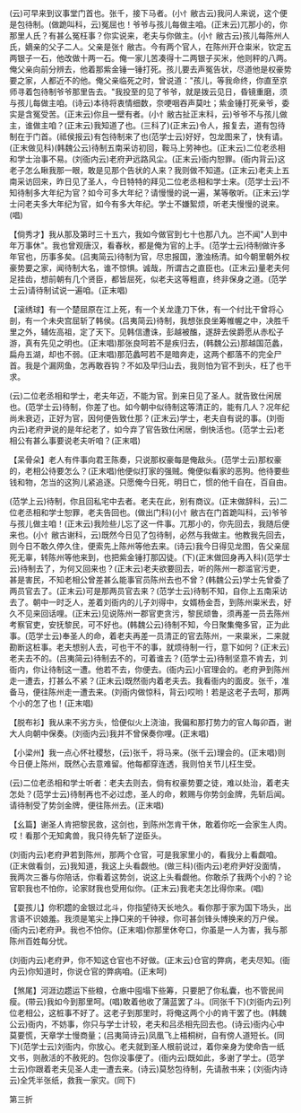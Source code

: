 <!-- { "loadSidebar": true } -->
(云)可早来到议事堂门首也。张千，接下马者。(小忄敝古云)我问人来说，这个便是包待制。(做跪叫科，云)冤屈也！爷爷与孩儿每做主咱。(正末云)兀那小的，你那里人氏？有甚么冤枉事？你实说来，老夫与你做主。(小忄敝古云)孩儿每陈州人氏，嫡亲的父子二人。父亲是张忄敝古。今有两个官人，在陈州开仓粜米，钦定五两银子一石，他改做十两一石。俺一家儿苦凑得十二两银子买米，他则秤的八两。俺父亲向前分辨去，他着那紫金锤一锤打死。孩儿要去声冤告状，尽道他是权豪势要之家，人都近不的他。俺父亲临死之时，曾说道："孩儿，等我命终，你直至京师寻着包待制爷爷那里告去。"我投至的见了爷爷，就是拨云见日，昏镜重磨，须与孩儿每做主咱。(诗云)本待将衷情细数，奈哽咽吞声莫吐；紫金锤打死亲爷，委实是含冤受苦。(正末云)你且一壁有者。(小忄敝古扯正末科，云)爷爷不与孩儿做主，谁做主咱？(正末云)我知道了也。(三科了)(正末云)令人，报复去，道有包待制在于门首。(祗侯报云)有包待制来了也(范学士云)好好，包龙图来了，快有请。(正末做见科)(韩魏公云)待制五南采访初回，鞍马上劳神也。(正末云)二位老丞相和学士治事不易。(刘衙内云)老府尹远路风尘。(正末云)衙内恕罪。(衙内背云)这老子怎么瞅我那一眼，敢是见那个告状的人来？我则做不知道。(正末云)老夫上五南采访回来，昨日见了圣人，今日特特的拜见二位老丞相和学士来。(范学士云)不知待制多大年纪为官？如今可多大年纪？请慢慢的说一遍，某等敬听。(正末云)学士问老夫多大年纪为官，如今有多大年纪。学士不嫌絮烦，听老夫慢慢的说来。(唱)

【倘秀才】我从那及第时三十五六，我如今做官到七十也那八九。岂不闻"人到中年万事休"。我也曾观唐汉，看春秋，都是俺为官的上手。(范学士云)待制做许多年官也，历事多矣。(吕夷简云)待制为官，尽忠报国，激浊杨清。如今朝里朝外权豪势要之家，闻待制大名，谁不惊惧。诚哉，所谓古之直臣也。(正末云)量老夫何足挂齿，想前朝有几个贤臣，都皆屈死，似老夫这等粗直，终非保身之道。(范学士云)请待制试说一遍咱。(正末唱)

【滚绣球】有一个楚屈原在江上死，有一个关龙逢刀下休，有一个纣比干曾将心剖，有一个未央宫屈斩了韩侯。(吕夷简云)待制，我想张良坐筹帷幄之中，决胜千里之外，辅佐高祖，定了天下。见韩信遭诛，彭越被醢，遂辞去侯爵愿从赤松子游，真有先见之明也。(正末唱)那张良呵若不是疾归去，(韩魏公云)那越国范蠡，扁舟五湖，却也不弱。(正末唱)那范蠡呵若不是暗奔走，这两个都落不的完全尸首。我是个漏网鱼，怎再敢吞钩？不如及早归山去，我则怕为官不到头，枉了也干求。

(云)二位老丞相和学士，老夫年迈，不能为官。到来日见了圣人。就告致仕闲居也。(范学士云)待制，你差了也。如今朝中似待制这等清正的，能有几人？况年纪尚未衰迈，正好为官，因何便告致仕那？(正末云)学士，老夫自有说的事。(刘衙内云)老府尹说的是年纪老了，如今弃了官告致仕闲居，倒快活也。(范学士云)老相公有甚么事要说老夫听咱？(正末唱)

【呆骨朵】老人有件事向君王陈奏，只说那权豪每是俺敌头。(范学士云)那权豪的，老相公待要怎么？(正末唱)他便似打家的强贼。俺便似看家的恶狗。他待要些钱和物，怎当的这狗儿紧追逐。只愿俺今日死，明日亡，惯的他千自在，百自由。

(范学上云)待制，你且回私宅中去者。老夫在此，别有商议。(正末做辞科，云)二位老丞相和学士恕罪，老夫告回也。(做出门科)(小忄敝古在门首跪叫科，云)爷爷与孩儿做主咱！(正末云)我险些儿忘了这一件事。兀那小的，你先回去，我随后便来也。(小忄敝古谢科，云)既然今日见了包待制，必然与我做主。他教我先回去，则今日不敢久停久住，便索先上陈州等他去来。(诗云)我今日得见龙图，告父亲屈死无辜，转陈州等他来到，也把紫金锤打那囚徒。(下)(正末做回身再入科)(范学士云)待制去了，为何又回来也？(正末云)老夫欲要回去，听的陈州一郡滥官污吏，甚是害民，不知老相公曾差甚么能事官员陈州去也不曾？(韩魏公云)学士先曾委了两员官去了。(正末云)可是那两员官去来？(范学士云)待制不知，自你上五南采访去了。朝中一时乏人，差着刘衙内的儿子刘得中，女婿杨金吾，到陈州粜米去，好久不见来回话哩。(正末云)见说陈州一郡官吏贪污，黎民顽鲁，须再差一员去陈州考察官吏，安抚黎民，可不好也。(韩魏公云)待制不知，今日聚集俺多官，正为此事。(范学士云)奉圣人的命，着老夫再差一员清正的官去陈州，一来粜米，二来就勘断这桩事。老夫想别人去，可也干不的事，就烦待制一行，意下如何？(正末云)老夫去不的。(吕夷简云)待制去不的，可着谁去？(范学士云)待制坚意不肯去，刘衙内，你让待制这一遭。他若不去，你便去。(衙内云)小官理会的。老府尹到陈州走一遭去，打甚么不紧？(正末云)既然衙内着老夫去。我看衙内的面皮。张千，准备马，便往陈州走一遭去来。(刘衙内做惊科，背云)哎哟！若是这老子去呵，那两个小的怎了也！(正末唱)

【脱布衫】我从来不劣方头，恰便似火上浇油，我偏和那打势力的官人每卯酉，谢大人向朝中保奏。(刘衙内云)我并不曾保奏你哩。(正末唱)

【小梁州】我一点心怀社稷愁，(云)张千，将马来。(张千云)理会的。(正末唱)则今日便上陈州，既然心去意难留。他每都穿连透，我则怕关节儿枉生受。

(云)二位老丞相和学士听者：老夫去则去，倘有权豪势要之徒，难以处治，着老夫怎处？(范学士云)待制再也不必过虑，圣人的命，敕赐与你势剑金牌，先斩后闻。请待制受了势剑金牌，便往陈州去。(正末唱)

【幺篇】谢圣人肯把黎民救，这剑也，到陈州怎肯干休，敢着你吃一会家生人肉。哎！看那个无知禽兽，我只待先斩了逆臣头。

(刘衙内云)老府尹若到陈州，那两个仓官，可是我家里小的，看我分上看觑咱。(正末做看剑，云)我知道，我这上头看觑他。(做三科)(衙内云)老府尹好没面情，我两次三番与你陪话，你看着这势剑，说这上头看觑他。你敢杀了我两个小的？论官职我也不怕你，论家财我也受用似你。(正末云)我老夫怎比得你来。(唱)

【耍孩儿】你积趱的金银过北斗，你指望待天长地久。看你那于家为国下场头，出言语不识娘羞。我须是笔尖上挣□来的千钟禄，你可甚剑锋头博换来的万户侯。(衙内云)老府尹。我也不怕你。(正末唱)你那里休夸口，你虽是一人为害，我与那陈州百姓每分忧。

(刘衙内云)老府尹，你不知这仓官也不好做。(正末云)仓官的弊病，老夫尽知。(衙内云)你知道时，你说仓官的弊病咱。(正末呵)

【煞尾】河涯边趱运下些粮，仓廒中囤塌下些筹，只要肥了你私囊，也不管民间瘦。(带云)我如今到那里呵。(唱)敢着他收了蒲蓝罢了斗。(同张千下)(刘衙内云)列位老相公，这桩事不好了。这老子到那里时，将俺这两个小的肯干罢了也。(韩魏公云)衙内，不妨事，你只与学士计较，老夫和吕丞相先回去也。(诗云)衙内心中莫要慌，天章学士慢商量；(吕夷简诗云)凤凰飞上梧桐树，自有傍人道短长。(同下)(范学士云)刘衙内，你放心。老夫就到圣人根前说过，着你亲身为使命告一纸文书，则赦活的不赦死的。包你没事便了。(衙内云)既如此，多谢了学士。(范学士云)你跟着老夫见圣人走一遭去来。(诗云)莫愁包待制，先请赦书来；(刘衙内诗云)全凭半张纸，救我一家灾。(同下)

第三折

